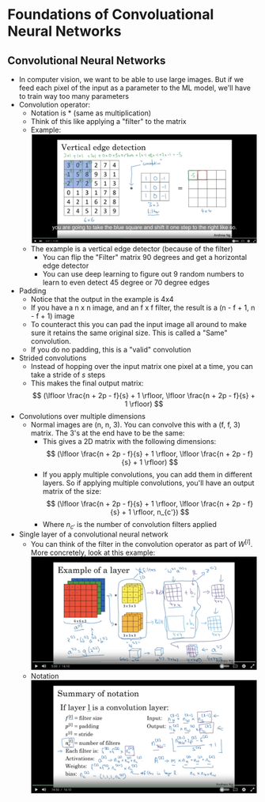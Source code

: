 # Foundations of Convoluational Neural Networks

## Convolutional Neural Networks
* In computer vision, we want to be able to use large images. But if we feed each pixel of the input as a parameter to the ML model, we'll have to train way too many parameters
* Convolution operator:
  * Notation is $*$ (same as multiplication)
  * Think of this like applying a "filter" to the matrix
  * Example:
  ![Convolution example](./convolution_example.png)
  * The example is a vertical edge detector (because of the filter)
    * You can flip the "Filter" matrix 90 degrees and get a horizontal edge detector
    * You can use deep learning to figure out 9 random numbers to learn to even detect 45 degree or 70 degree edges
* Padding
  * Notice that the output in the example is 4x4
  * If you have a n x n image, and an f x f filter, the result is a (n - f + 1, n - f + 1) image
  * To counteract this you can pad the input image all around to make sure it retains the same original size. This is called a "Same" convolution. 
  * If you do no padding, this is a "valid" convolution
* Strided convolutions
  * Instead of hopping over the input matrix one pixel at a time, you can take a stride of $s$ steps
  * This makes the final output matrix:
  $$
  (\lfloor \frac{n + 2p - f}{s} + 1 \rfloor, \lfloor \frac{n + 2p - f}{s} + 1 \rfloor)
  $$
* Convolutions over multiple dimensions
  * Normal images are (n, n, 3). You can convolve this with a (f, f, 3) matrix. The 3's at the end have to be the same:
    * This gives a 2D matrix with the following dimensions:
    $$
    (\lfloor \frac{n + 2p - f}{s} + 1 \rfloor, \lfloor \frac{n + 2p - f}{s} + 1 \rfloor)
    $$
    * If you apply multiple convolutions, you can add them in different layers. So if applying multiple convolutions, you'll have an output matrix of the size:
    $$
    (\lfloor \frac{n + 2p - f}{s} + 1 \rfloor, \lfloor \frac{n + 2p - f}{s} + 1 \rfloor, n_{c'})
    $$
    * Where $n_{c'}$ is the number of convolution filters applied
* Single layer of a convolutional neural network
  * You can think of the filter in the convolution operator as part of $W^{[l]}$. More concretely, look at this example:
    ![Convolution Neural Nets](./convolution_neural_nets.png)
  * Notation
  ![Convolution Notation](./convolution_notation.png)